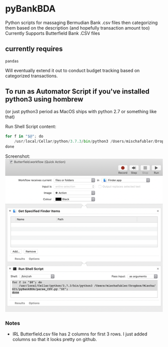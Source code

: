 # pyBankBDA
Python scripts for massaging Bermudian Bank .csv files 
then categorizing them based on the description (and hopefully transaction amount too)
Currently Supports Butterfield Bank .CSV files

## currently requires 
    pandas

Will eventually extend it out to conduct budget tracking based on categorized transactions.

## To run as Automator Script if you've installed python3 using hombrew 
(or just python3 period as MacOS ships with python 2.7 or something like that)

Run Shell Script content:
```python
for f in "$@"; do 
	/usr/local/Cellar/python/3.7.3/bin/python3 /Users/mischafubler/Dropbox/Mischa/GIt/pyBankBDA/parse_CSV.py "$f"; 
done
```

Screenshot:
![alt](https://github.com/cod3-jr/pyBankBDA/blob/dev/Automator%20Screenshot.png)

### Notes
- IRL Butterfield.csv file has 2 columns for first 3 rows. I just added columns so that it looks pretty on github.
